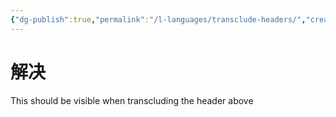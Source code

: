 ```yaml
---
{"dg-publish":true,"permalink":"/l-languages/transclude-headers/","created":"2024-05-07T10:12:25.000-05:00","updated":"2024-05-07T10:12:25.000-05:00"}
---
```




<div class="transclusion internal-embed is-loaded"><div class="markdown-embed">



#  解决

This should be visible when transcluding the header above



</div></div>

